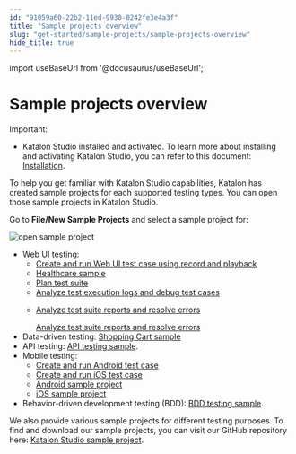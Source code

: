 ```yaml
---
id: "91059a60-22b2-11ed-9930-0242fe3e4a3f"
title: "Sample projects overview"
slug: "get-started/sample-projects/sample-projects-overview"
hide_title: true
---
```

import useBaseUrl from '@docusaurus/useBaseUrl';


# <a id="id" class="anchor_top_offset"/><a id="ariaid-title1" class="anchor_top_offset"/>Sample projects overview

<div xmlns="http://www.w3.org/1999/xhtml" className="note important note_important"><span className="note__title">Important:</span> <ul className="ul"><li className="li"><span className="ph">Katalon Studio</span> installed and activated. To learn more about installing and activating <span className="ph">Katalon Studio</span>, you can refer to this document: <a className="xref" href="/docs/get-started/katalon-studio-installation/katalon-studio-installation-overview">Installation</a>.</li></ul></div>
<p xmlns="http://www.w3.org/1999/xhtml" className="p">To help you get familiar with <span className="ph">Katalon Studio</span> capabilities, Katalon has created sample projects for each supported testing types. You can open those sample projects in <span className="ph">Katalon Studio</span>. </p> 
<p xmlns="http://www.w3.org/1999/xhtml" className="p">Go to <strong className="ph b">File/New Sample Projects</strong> and select a sample project for:</p> 
<p xmlns="http://www.w3.org/1999/xhtml" className="p"><img className="image" width={800} src={useBaseUrl("/9fd45af0-28fb-11ed-9930-0242fe3e4a3f.png")} alt="open sample project" /></p> 
<ul xmlns="http://www.w3.org/1999/xhtml" className="ul"><li className="li">Web UI testing: <ul className="ul"><li className="li"><a className="xref" href="/docs/get-started/sample-projects/webui/webui-create-and-run-web-ui-test-case-using-record-and-playback-in-katalon-studio">Create and run Web UI test case using record and playback</a></li><li className="li"><a className="xref" href="/docs/get-started/sample-projects/webui/sample-webui-tests-project-healthcare-sample-in-katalon-studio">Healthcare sample</a></li><li className="li"><a className="xref" href="/docs/get-started/sample-projects/webui/webui-plan-test-suite">Plan test suite</a></li><li className="li"><a className="xref" href="/docs/get-started/sample-projects/webui/webui-analyze-test-execution-logs-and-debug-the-test-case-in-katalon-studio">Analyze test execution logs and debug test cases</a></li><li className="li"><p className="p"><a className="xref" href="/docs/get-started/sample-projects/webui/webui-analyze-test-suite-reports-and-resolve-errors-in-katalon-studio">Analyze test suite reports and resolve errors</a></p><a className="xref" href="/docs/get-started/sample-projects/webui/webui-analyze-test-suite-reports-and-resolve-errors-in-katalon-studio">Analyze test suite reports and resolve errors</a></li></ul></li><li className="li">Data-driven testing: <a className="xref" href="/docs/get-started/sample-projects/data-driven-test/sample-webui-tests-project-with-data-driven-testing-shopping-cart-sample-in-katalon-studio">Shopping Cart sample</a></li><li className="li">API testing: <a className="xref" href="/docs/get-started/sample-projects/api/sample-api-tests-project-in-katalon-studio">API testing sample</a>.</li><li className="li">Mobile testing:<ul className="ul"><li className="li"><a className="xref" href="/docs/get-started/sample-projects/mobile/mobile-create-and-run-android-test-case">Create and run Android test case</a></li><li className="li"><a className="xref" href="/docs/get-started/sample-projects/mobile/mobile-create-and-run-ios-test-case-in-katalon-studio">Create and run iOS test case</a></li><li className="li"><a className="xref" href="/docs/get-started/sample-projects/mobile/sample-android-mobile-tests-project-in-katalon-studio">Android sample project</a></li><li className="li"><a className="xref" href="/docs/get-started/sample-projects/mobile/sample-ios-mobile-tests-project-in-katalon-studio">iOS sample project</a></li></ul> </li><li className="li">Behavior-driven development testing (BDD): <a className="xref" href="/docs/get-started/sample-projects/behavior-driven-development/sample-bdd-cucumber-tests-project-in-katalon-studio">BDD testing sample</a>. </li></ul> 
<p xmlns="http://www.w3.org/1999/xhtml" className="p">We also provide various sample projects for different testing purposes. To find and download our sample projects, you can visit our GitHub repository here: <a className="xref j-external-link" href="https://github.com/katalon-studio-samples" target="_blank">Katalon Studio sample project</a>.</p> 
